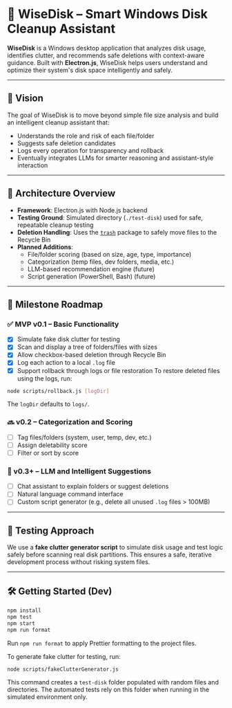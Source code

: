 # 🧠 WiseDisk – Smart Windows Disk Cleanup Assistant

**WiseDisk** is a Windows desktop application that analyzes disk usage, identifies clutter, and recommends safe deletions with context-aware guidance. Built with **Electron.js**, WiseDisk helps users understand and optimize their system's disk space intelligently and safely.

---

## 🚀 Vision

The goal of WiseDisk is to move beyond simple file size analysis and build an intelligent cleanup assistant that:

- Understands the role and risk of each file/folder
- Suggests safe deletion candidates
- Logs every operation for transparency and rollback
- Eventually integrates LLMs for smarter reasoning and assistant-style interaction

---

## 🧩 Architecture Overview

- **Framework**: Electron.js with Node.js backend
- **Testing Ground**: Simulated directory (`./test-disk`) used for safe, repeatable cleanup testing
- **Deletion Handling**: Uses the [`trash`](https://www.npmjs.com/package/trash) package to safely move files to the Recycle Bin
- **Planned Additions**:
  - File/folder scoring (based on size, age, type, importance)
  - Categorization (temp files, dev folders, media, etc.)
  - LLM-based recommendation engine (future)
  - Script generation (PowerShell, Bash) (future)

---

## 📅 Milestone Roadmap

### ✅ MVP v0.1 – Basic Functionality

- [x] Simulate fake disk clutter for testing
- [x] Scan and display a tree of folders/files with sizes
- [x] Allow checkbox-based deletion through Recycle Bin
- [x] Log each action to a local `.log` file
- [x] Support rollback through logs or file restoration
      To restore deleted files using the logs, run:

```bash
node scripts/rollback.js [logDir]
```

The `logDir` defaults to `logs/`.

### 🔜 v0.2 – Categorization and Scoring

- [ ] Tag files/folders (system, user, temp, dev, etc.)
- [ ] Assign deletability score
- [ ] Filter or sort by score

### 🔮 v0.3+ – LLM and Intelligent Suggestions

- [ ] Chat assistant to explain folders or suggest deletions
- [ ] Natural language command interface
- [ ] Custom script generator (e.g., delete all unused `.log` files > 100MB)

---

## 🧪 Testing Approach

We use a **fake clutter generator script** to simulate disk usage and test logic safely before scanning real disk partitions. This ensures a safe, iterative development process without risking system files.

---

## 🛠 Getting Started (Dev)

```bash
npm install
npm test
npm start
npm run format
```

Run `npm run format` to apply Prettier formatting to the project files.

To generate fake clutter for testing, run:

```bash
node scripts/fakeClutterGenerator.js
```

This command creates a `test-disk` folder populated with random files and
directories. The automated tests rely on this folder when running in the
simulated environment only.
